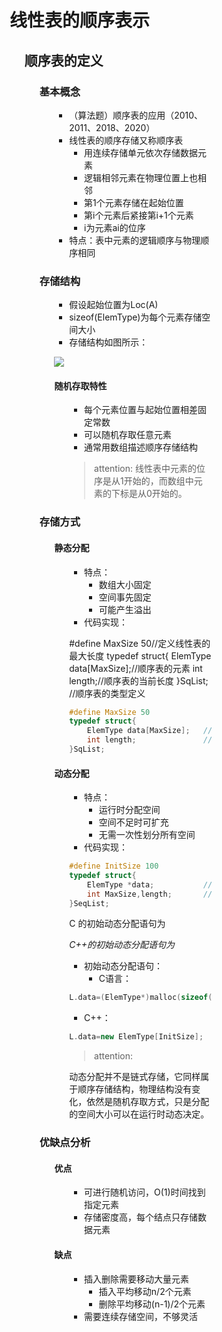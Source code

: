 <div style="float: left; width: 64%; padding: 1%;">

# 线性表的顺序表示  

<ul>

## 顺序表的定义  

<ul>

### 基本概念

<ul>

- （算法题）顺序表的应用（2010、2011、2018、2020）
- 线性表的顺序存储又称顺序表
  - 用连续存储单元依次存储数据元素
  - 逻辑相邻元素在物理位置上也相邻
  - 第1个元素存储在起始位置
  - 第i个元素后紧接第i+1个元素
  - i为元素ai的位序
- 特点：表中元素的逻辑顺序与物理顺序相同

</ul>

### 存储结构

<ul>

- 假设起始位置为Loc(A)
- sizeof(ElemType)为每个元素存储空间大小
- 存储结构如图所示：

![](https://cdn-mineru.openxlab.org.cn/model-mineru/prod/be429ac9c6545cfdfb42d2e69bd07d28e3670d31c3050a3298f9ba85cd4fd2f5.jpg)  

#### 随机存取特性

<ul>

- 每个元素位置与起始位置相差固定常数
- 可以随机存取任意元素
- 通常用数组描述顺序存储结构

> attention: 
线性表中元素的位序是从1开始的，而数组中元素的下标是从0开始的。

</ul>

</ul>

### 存储方式

<ul>

#### 静态分配

<ul>

- 特点：
  - 数组大小固定
  - 空间事先固定
  - 可能产生溢出
- 代码实现：

#define MaxSize 50//定义线性表的最大长度
typedef struct{
    ElemType data[MaxSize];//顺序表的元素
    int length;//顺序表的当前长度
}SqList; //顺序表的类型定义

```c
#define MaxSize 50              //定义线性表的最大长度
typedef struct{
    ElemType data[MaxSize];   //顺序表的元素
    int length;               //顺序表的当前长度
}SqList;                        //顺序表的类型定义
```

</ul>

#### 动态分配

<ul>

- 特点：
  - 运行时分配空间
  - 空间不足时可扩充
  - 无需一次性划分所有空间
- 代码实现：

```c
#define InitSize 100            //表长度的初始定义
typedef struct{
    ElemType *data;           //指示动态分配数组的指针
    int MaxSize,length;       //数组的最大容量和当前个数
}SeqList;                        //动态分配数组顺序表的类型定义
```

C 的初始动态分配语句为



*C++的初始动态分配语句为*



- 初始动态分配语句：
  - C语言：
```c
L.data=(ElemType*)malloc(sizeof(ElemType)*InitSize);
```
  - C++：
```cpp
L.data=new ElemType[InitSize];
```
> attention: 

动态分配并不是链式存储，它同样属于顺序存储结构，物理结构没有变化，依然是随机存取方式，只是分配的空间大小可以在运行时动态决定。  

</ul>

</ul>

### 优缺点分析

<ul>

#### 优点

<ul>

- 可进行随机访问，O(1)时间找到指定元素
- 存储密度高，每个结点只存储数据元素

</ul>

#### 缺点

<ul>

- 插入删除需要移动大量元素
  - 插入平均移动n/2个元素
  - 删除平均移动(n-1)/2个元素
- 需要连续存储空间，不够灵活

</ul>

</ul>

</div>
<div style="float: right; width: 26%; padding: 1%;">

</div>
<div style="clear: both;"></div>
